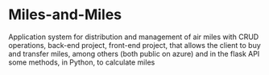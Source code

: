 # Miles-and-Miles
Application system for distribution and management of air miles with CRUD operations, back-end project, front-end
project, that allows the client to buy and transfer miles, among others (both public on azure) and in the flask API some methods, in Python, to calculate miles

